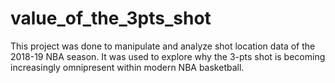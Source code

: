 # value_of_the_3pts_shot

This project was done to manipulate and analyze shot location data of the 2018-19 NBA season. It was used to explore why the 3-pts shot is becoming increasingly omnipresent within modern NBA basketball.
